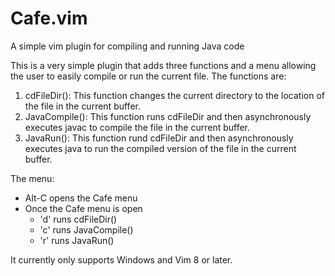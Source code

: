 # Cafe.vim
A simple vim plugin for compiling and running Java code

This is a very simple plugin that adds three functions and a menu allowing the user to easily compile or run the current file.  The functions are:

1. cdFileDir(): This function changes the current directory to the location of the file in the current buffer.
2. JavaCompile(): This function runs cdFileDir and then asynchronously executes javac to compile the file in the current buffer.
3. JavaRun(): This function rund cdFileDir and then asynchronously executes java to run the compiled version of the file in the current buffer.

The menu:
  - Alt-C opens the Cafe menu
  - Once the Cafe menu is open
    - 'd' runs cdFileDir()
    - 'c' runs JavaCompile()
    - 'r' runs JavaRun()

It currently only supports Windows and Vim 8 or later.
